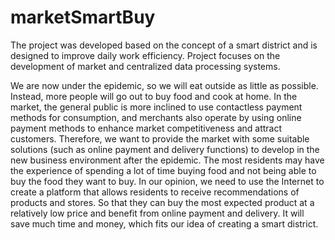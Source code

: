 # marketSmartBuy
The project was developed based on the concept of a smart district and is designed to improve daily work efficiency. Project focuses on the development of market and centralized data processing systems. 

We are now under the epidemic, so we will eat outside as little as possible. Instead, more people will go out to buy food and cook at home. In the market, the general public is more inclined to use contactless payment methods for consumption, and merchants also operate by using online payment methods to enhance market competitiveness and attract customers. Therefore, we want to provide the market with some suitable solutions (such as online payment and delivery functions) to develop in the new business environment after the epidemic.
The most residents may have the experience of spending a lot of time buying food and not being able to buy the food they want to buy. In our opinion, we need to use the Internet to create a platform that allows residents to receive recommendations of products and stores. So that they can buy the most expected product at a relatively low price and benefit from online payment and delivery. It will save much time and money, which fits our idea of creating a smart district.
